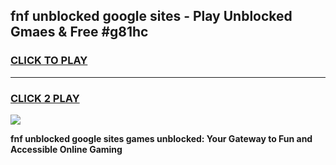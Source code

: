 
## fnf unblocked google sites - Play Unblocked Gmaes & Free #g81hc
<h3>
<a href="https://news.freeplayer.one?title=fnf_unblocked_google_sites&ref=24F">CLICK TO PLAY</a></h3>
<hr>

<h3>
<a href="https://news.freeplayer.one?title=fnf_unblocked_google_sites&ref=24F">CLICK 2 PLAY</a>
  
</h3>

<a href="https://news.freeplayer.one?title=fnf_unblocked_google_sites&ref=24F/"><img src="https://clearcache.store/games.png"></a>


**fnf unblocked google sites games unblocked: Your Gateway to Fun and Accessible Online Gaming**

